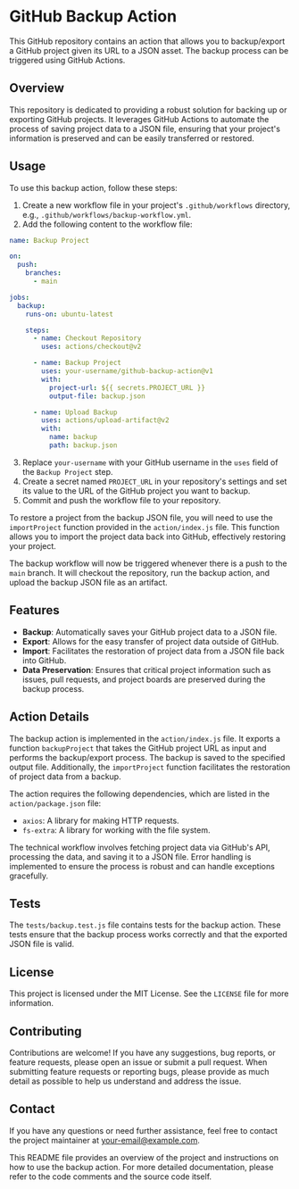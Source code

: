 # GitHub Backup Action

This GitHub repository contains an action that allows you to backup/export a GitHub project given its URL to a JSON asset. The backup process can be triggered using GitHub Actions.

## Overview

This repository is dedicated to providing a robust solution for backing up or exporting GitHub projects. It leverages GitHub Actions to automate the process of saving project data to a JSON file, ensuring that your project's information is preserved and can be easily transferred or restored.

## Usage

To use this backup action, follow these steps:

1. Create a new workflow file in your project's `.github/workflows` directory, e.g., `.github/workflows/backup-workflow.yml`.
2. Add the following content to the workflow file:

```yaml
name: Backup Project

on:
  push:
    branches:
      - main

jobs:
  backup:
    runs-on: ubuntu-latest

    steps:
      - name: Checkout Repository
        uses: actions/checkout@v2

      - name: Backup Project
        uses: your-username/github-backup-action@v1
        with:
          project-url: ${{ secrets.PROJECT_URL }}
          output-file: backup.json

      - name: Upload Backup
        uses: actions/upload-artifact@v2
        with:
          name: backup
          path: backup.json
```

3. Replace `your-username` with your GitHub username in the `uses` field of the `Backup Project` step.
4. Create a secret named `PROJECT_URL` in your repository's settings and set its value to the URL of the GitHub project you want to backup.
5. Commit and push the workflow file to your repository.

To restore a project from the backup JSON file, you will need to use the `importProject` function provided in the `action/index.js` file. This function allows you to import the project data back into GitHub, effectively restoring your project.

The backup workflow will now be triggered whenever there is a push to the `main` branch. It will checkout the repository, run the backup action, and upload the backup JSON file as an artifact.

## Features

- **Backup**: Automatically saves your GitHub project data to a JSON file.
- **Export**: Allows for the easy transfer of project data outside of GitHub.
- **Import**: Facilitates the restoration of project data from a JSON file back into GitHub.
- **Data Preservation**: Ensures that critical project information such as issues, pull requests, and project boards are preserved during the backup process.

## Action Details

The backup action is implemented in the `action/index.js` file. It exports a function `backupProject` that takes the GitHub project URL as input and performs the backup/export process. The backup is saved to the specified output file. Additionally, the `importProject` function facilitates the restoration of project data from a backup.

The action requires the following dependencies, which are listed in the `action/package.json` file:

- `axios`: A library for making HTTP requests.
- `fs-extra`: A library for working with the file system.

The technical workflow involves fetching project data via GitHub's API, processing the data, and saving it to a JSON file. Error handling is implemented to ensure the process is robust and can handle exceptions gracefully.

## Tests

The `tests/backup.test.js` file contains tests for the backup action. These tests ensure that the backup process works correctly and that the exported JSON file is valid.

## License

This project is licensed under the MIT License. See the `LICENSE` file for more information.

## Contributing

Contributions are welcome! If you have any suggestions, bug reports, or feature requests, please open an issue or submit a pull request. When submitting feature requests or reporting bugs, please provide as much detail as possible to help us understand and address the issue.

## Contact

If you have any questions or need further assistance, feel free to contact the project maintainer at your-email@example.com.

This README file provides an overview of the project and instructions on how to use the backup action. For more detailed documentation, please refer to the code comments and the source code itself.
